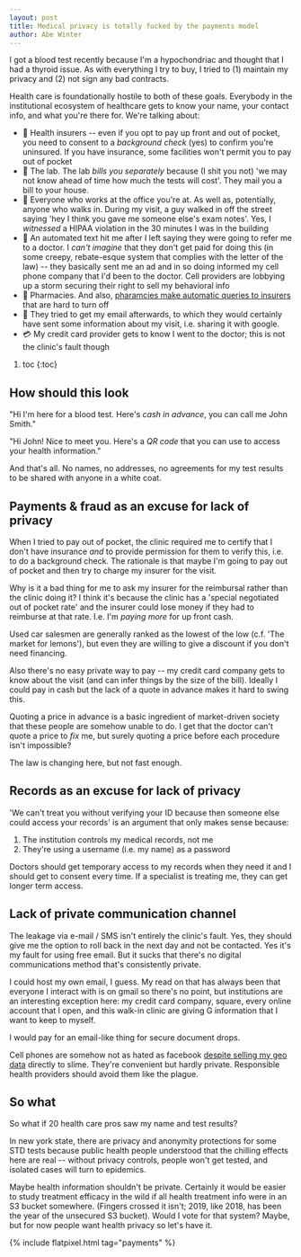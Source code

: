 ```yaml
---
layout: post
title: Medical privacy is totally fucked by the payments model
author: Abe Winter
---
```


I got a blood test recently because I'm a hypochondriac and thought that I had a thyroid issue. As with everything I try to buy, I tried to (1) maintain my privacy and (2) not sign any bad contracts.

Health care is foundationally hostile to both of these goals. Everybody in the institutional ecosystem of healthcare gets to know your name, your contact info, and what you're there for. We're talking about:

* 🏦 Health insurers -- even if you opt to pay up front and out of pocket, you need to consent to a *background check* (yes) to confirm you're uninsured. If you have insurance, some facilities won't permit you to pay out of pocket
* 🧫 The lab. The lab *bills you separately* because (I shit you not) 'we may not know ahead of time how much the tests will cost'. They mail you a bill to your house.
* 🥼 Everyone who works at the office you're at. As well as, potentially, anyone who walks in. During my visit, a guy walked in off the street saying 'hey I think you gave me someone else's exam notes'. Yes, I *witnessed* a HIPAA violation in the 30 minutes I was in the building
* 📱 An automated text hit me after I left saying they were going to refer me to a doctor. I *can't imagine* that they don't get paid for doing this (in some creepy, rebate-esque system that complies with the letter of the law) -- they basically sent me an ad and in so doing informed my cell phone company that I'd been to the doctor. Cell providers are lobbying up a storm securing their right to sell my behavioral info
* 💉 Pharmacies. And also, [pharamcies make automatic queries to insurers](https://healthitsecurity.com/news/hipaa-self-payment-option-complicates-patient-privacy) that are hard to turn off
* 📧 They tried to get my email afterwards, to which they would certainly have sent some information about my visit, i.e. sharing it with google.
* 💳 My credit card provider gets to know I went to the doctor; this is not the clinic's fault though

1. toc
{:toc}

## How should this look

"Hi I'm here for a blood test. Here's *cash in advance*, you can call me John Smith."

"Hi John! Nice to meet you. Here's a *QR code* that you can use to access your health information."

And that's all. No names, no addresses, no agreements for my test results to be shared with anyone in a white coat.

## Payments & fraud as an excuse for lack of privacy

When I tried to pay out of pocket, the clinic required me to certify that I don't have insurance *and* to provide permission for them to verify this, i.e. to do a background check. The rationale is that maybe I'm going to pay out of pocket and then try to charge my insurer for the visit.

Why is it a bad thing for me to ask my insurer for the reimbursal rather than the clinic doing it? I think it's because the clinic has a 'special negotiated out of pocket rate' and the insurer could lose money if they had to reimburse at that rate. I.e. I'm *paying more* for up front cash.

Used car salesmen are generally ranked as the lowest of the low (c.f. 'The market for lemons'), but even they are willing to give a discount if you don't need financing.

Also there's no easy private way to pay -- my credit card company gets to know about the visit (and can infer things by the size of the bill). Ideally I could pay in cash but the lack of a quote in advance makes it hard to swing this.

Quoting a price in advance is a basic ingredient of market-driven society that these people are somehow unable to do. I get that the doctor can't quote a price to *fix* me, but surely quoting a price before each procedure isn't impossible?

The law is changing here, but not fast enough.

## Records as an excuse for lack of privacy

'We can't treat you without verifying your ID because then someone else could access your records' is an argument that only makes sense because:

1. The institution controls my medical records, not me
2. They're using a username (i.e. my name) as a password

Doctors should get temporary access to my records when they need it and I should get to consent every time. If a specialist is treating me, they can get longer term access.

## Lack of private communication channel

The leakage via e-mail / SMS isn't entirely the clinic's fault. Yes, they should give me the option to roll back in the next day and not be contacted. Yes it's my fault for using free email. But it sucks that there's no digital communications method that's consistently private.

I could host my own email, I guess. My read on that has always been that everyone I interact with is on gmail so there's no point, but institutions are an interesting exception here: my credit card company, square, every online account that I open, and this walk-in clinic are giving G information that I want to keep to myself.

I would pay for an email-like thing for secure document drops.

Cell phones are somehow not as hated as facebook [despite selling my geo data](https://www.theverge.com/2018/6/19/17478934/verizon-selling-real-time-location-data-third-party-securus-wyden) directly to slime. They're convenient but hardly private. Responsible health providers should avoid them like the plague.

## So what

So what if 20 health care pros saw my name and test results?

In new york state, there are privacy and anonymity protections for some STD tests because public health people understood that the chilling effects here are real -- without privacy controls, people won't get tested, and isolated cases will turn to epidemics.

Maybe health information shouldn't be private. Certainly it would be easier to study treatment efficacy in the wild if all health treatment info were in an S3 bucket somewhere. (Fingers crossed it isn't; 2019, like 2018, has been the year of the unsecured S3 bucket). Would I vote for that system? Maybe, but for now people want health privacy so let's have it.

{% include flatpixel.html tag="payments" %}
